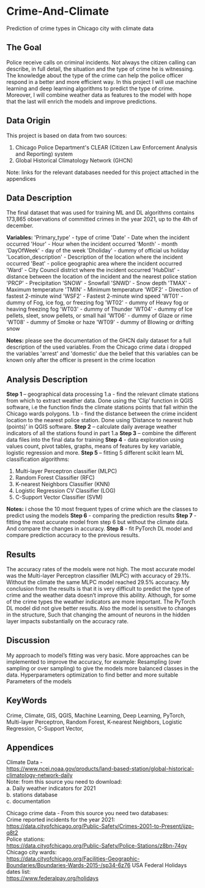 # Crime-And-Climate
Prediction of crime types in Chicago city with climate data

## **The Goal**
Police receive calls on criminal incidents. Not always the citizen calling can describe, in full detail, the situation and the type of crime he is witnessing. The knowledge about the type of the crime can help the police officer respond in a better and more efficient way. In this project I will use machine learning and deep learning algorithms to predict the type of crime. Moreover, I will combine weather data as features to the model with hope that the last will enrich the models and improve predictions.

## **Data Origin**
This project is based on data from two sources:
  1. Chicago Police Department's CLEAR (Citizen Law Enforcement Analysis and Reporting) system
  2. Global Historical Climatology Network (GHCN)

Note: links for the relevant databases needed for this project attached in the appendices

## **Data Description**
The final dataset that was used for training ML and DL algorithms contains 173,865 observations of committed crimes in the year 2021, up to the 4th of december.

**Variables:**
'Primary_type' - type of crime
'Date' - Date when the incident occurred
'Hour' - Hour when the incident occurred
'Month' - month
'DayOfWeek' - day of the week
'Dholiday' - dummy of official us holiday
'Location_description' - Description of the location where the incident occurred
'Beat' - police geographic area where the incident occurred
'Ward' - City Council district where the incident occurred
'HubDist' - distance between the location of the incident and the nearest police station
'PRCP' - Precipitation
'SNOW' - Snowfall
'SNWD' - Snow depth
'TMAX' - Maximum temperature
'TMIN' - Minimum temperature
'WDF2' - Direction of fastest 2-minute wind
'WSF2' - Fastest 2-minute wind speed
'WT01' - dummy of Fog, ice fog, or freezing fog
'WT02' - dummy of Heavy fog or heaving freezing fog
'WT03' - dummy of Thunder
'WT04' - dummy of Ice pellets, sleet, snow pellets, or small hail
'WT06' - dummy of Glaze or rime
'WT08' - dummy of Smoke or haze
'WT09' - dummy of Blowing or drifting snow

**Notes:**
please see the documentation of the GHCN daily dataset for a full description of the used variables.
From the Chicago crime data i dropped the variables 'arrest' and 'domestic' due the belief that this variables can be known only after the officer is present in the crime location

## **Analysis Description**
**Step 1** – geographical data processing
  1.a - find the relevant climate stations from which to extract weather data. Done using the ‘Clip’ function in QGIS software, i.e the function finds the climate stations         points that fall within the Chicago wards polygons.
  1.b - find the distance between the crime incident location to the nearest police station. Done using ‘Distance to nearest hub (points)’ in QGIS software. 
**Step 2** – calculate daily average weather indicators of all the stations found in part 1.a
**Step 3** – combine the different data files into the final data for training
**Step 4** - data exploration using values count, pivot tables, graphs, means of features by key variable, logistic regression and more.
**Step 5** – fitting 5 different scikit learn ML classification algorithms:
  1. Multi-layer Perceptron classifier (MLPC)
  2. Random Forest Classifier (RFC)
  3. K-nearest Neighbors Classifier  (KNN)
  4. Logistic Regression CV Classifier (LOG)
  5. C-Support Vector Classifier (SVM)

**Notes:** i chose the 10 most frequent types of crime which are the classes to predict using the models
**Step 6** - comparing the prediction results
**Step 7** - fitting the most accurate model from step 6 but without the climate data. And compare the changes in accuracy.
**Step 8** - fit PyTorch DL model and compare prediction accuracy to the previous results.  

## **Results**
The accuracy rates of the models were not high. The most accurate model was the Multi-layer Perceptron classifier (MLPC) with accuracy of 29.1%.  Without the climate the same MLPC model reached 29.5% accuracy. My conclusion from the results is that it is very difficult to predict the type of crime and the weather data doesn’t improve this ability. Although, for some of the crime types the weather indicators are more important.
The PyTorch DL model did not give better results. Also the model is sensitive to changes in the structure, Such that changing the amount of neurons in the hidden layer impacts substantially on the accuracy rate.

## **Discussion**
My approach to model’s fitting was very basic. More approaches can be implemented to improve the accuracy, for example:
Resampling (over sampling or over sampling) to give the models more balanced classes in the data.
Hyperparameters optimization to find better and more suitable Parameters of the models

## **KeyWords**
Crime, Climate, GIS, QGIS, Machine Learning, Deep Learning, PyTorch, Multi-layer Perceptron, Random Forest, K-nearest Neighbors, Logistic Regression, C-Support Vector, 

## **Appendices**
Climate Data -  
https://www.ncei.noaa.gov/products/land-based-station/global-historical-climatology-network-daily  
Note: from this source you need to download:  
a. Daily weather indicators for 2021  
b. stations database  
c. documentation  

Chicago crime data - From this source you need two databases:  
Crime reported incidents for the year 2021:  
https://data.cityofchicago.org/Public-Safety/Crimes-2001-to-Present/ijzp-q8t2  
Police stations:  
https://data.cityofchicago.org/Public-Safety/Police-Stations/z8bn-74gv 
Chicago city wards:  
https://data.cityofchicago.org/Facilities-Geographic-Boundaries/Boundaries-Wards-2015-/sp34-6z76
USA Federal Holidays dates list:  
https://www.federalpay.org/holidays

